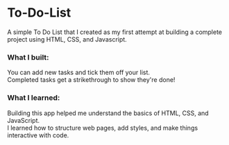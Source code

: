 # To-Do-List
A simple To Do List that I created as my first attempt at building a complete project using HTML, CSS, and Javascript.
<br>
<h3>What I built:</h3> 
You can add new tasks and tick them off your list.<br>
Completed tasks get a strikethrough to show they're done!<br>
<h3>What I learned:</h3>
Building this app helped me understand the basics of HTML, CSS, and JavaScript.<br>
I learned how to structure web pages, add styles, and make things interactive with code.
